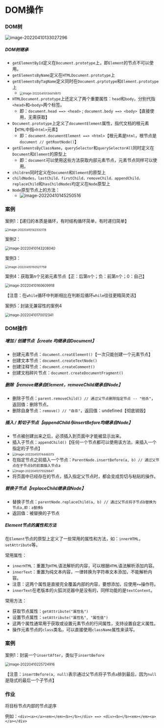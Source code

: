 # DOM操作

### DOM树

![image-20220410133027296](第十六节.assets/image-20220410133027296.png) 

##### DOM树继承

- `getElementById`定义在`Document.prototype`上，即`Element`的节点不可以使用。
- `getElementsByName`定义在`HTMLDocument.prototype`上
- `getElementsByTagName`定义同时在`Document.prptotype`和`Element.prototype`上
  - <img src="第十六节.assets/image-20220410134414970.png" alt="image-20220410134414970" style="zoom: 67%;" /> 
- `HTMLDocument.prototype`上还定义了两个重要属性：`head`和`body`，分别代指`<head>`和`<body>`两个标签。
  - 即：`document.head ==> <head>`	;	`document.body ==> <body>`【直接使用，无需获取】
- `Document.prototype`上定义了`documentElement`属性，指代文档的根元素【`HTML`中指`<html>`元素】
  - 即：`document.documentElement ==> <html>`【根元素是`html`，根节点是`document // getRootNode()`】
- `getElementsByClassName`，`querySelector`和`querySelectorAll`同时定义在`Document`和`Element`的原型上
  - 即：`document`可以使用这些方法获取内部元素节点，元素节点同样可以使用。
- `children`同时定义在`Document`和`Element`的原型上
- `childNodes，lastChild，firstChild，removeChild，appendChild，replaceChild`和`hasChildNodes`均定义在`Node`原型上
- `Node`原型节点上的方法：
  - ![image-20220410145250516](第十六节.assets/image-20220410145250516.png) 


### 案例

案例1：【递归的本质是循环，有时结构循环简单，有时递归简单】

<img src="第十六节.assets/image-20220410142332178.png" alt="image-20220410142332178" style="zoom:67%;" /> 

案例2：

<img src="第十六节.assets/image-20220410143208040.png" alt="image-20220410143208040" style="zoom: 80%;" /> 

案例3：

<img src="第十六节.assets/image-20220410150527759.png" alt="image-20220410150527759" style="zoom:67%;" /> 

案例4：获取第n个兄弟元素节点【正：后第n个；负：前第n个；0：自己】

<img src="第十六节.assets/image-20220410160609918.png" alt="image-20220410160609918" style="zoom:80%;" /> 

【注意：在`while`循环中判断相比在判断后循环`while`往往更精简灵活】

案例5：封装无兼容性的案例4

<img src="第十六节.assets/image-20220410170012341.png" alt="image-20220410170012341" style="zoom: 80%;" /> 



### DOM操作

##### 增加 / 创建节点【create 均继承自Document】

- 创建元素节点：`document.creatElement()`【一次只能创建一个元素节点】
- 创建文本节点：`document.createTextNode()`
- 创建注释节点：`document.createComment()`
- 创建文档碎片节点：`document.createDocumentFragment()`

##### 删除【remove继承自Element，removeChild继承自Node】

- 删除子节点：`parent.removeChild() // 通过父节点删除指定节点 -- "他杀"`，返回值：删除节点。
- 删除自身节点：`remove() // "自杀"`，返回值：undefined【彻底销毁】

##### 插入 / 剪切子节点【appendChild与insertBefore均继承自Node】

- 节点被创建出来之后，必须插入到页面中才能被显示出来。
- 插入子节点：`appendChild()`【任何一个节点都可以使用该方法，来插入一个指定的子节点】
- <img src="第十六节.assets/image-20220410174446373.png" alt="image-20220410174446373" style="zoom: 67%;" /> 
- 在指定节点之前插入一个节点：`ParentNode.insertBefore(a, b) // 通过父节点在子节点b的前面插入节点a`
- <img src="第十六节.assets/image-20220410175526847.png" alt="image-20220410175526847" style="zoom:67%;" /> 
- 将页面中已经存在的节点，插入指定父节点时，都会变成剪切与粘贴的操作。

##### 替换子节点【replaceChild继承自Node】

- 替换子节点：`parentNode.replaceChild(a, b) // 通过父节点将子节点b替换为节点a,即：a替换b`
- 返回值：被替换的子节点

##### Element节点的属性和方法

在`Element`节点的原型上定义了一些常用的属性和方法，如：`innerHTML`，`setAttribute`等。

常用属性：

- `innerHTML`：重置为`HTML`语法解析的内容，可以根据`HTML`语法解析添加内容。
- `innerText`：重置为纯文本内容，一律转换为字符串文本添加，不能解析内容。
- 注意：这两个属性是直接完全覆盖内部的内容，要想添加，应使用`+=`操作符。
- `innerText`在老版本的火狐浏览器中是没有的，同样功能的是`textContent`。

常用方法：

- 获取节点属性：`getAttribute("属性名")`
- 设置节点属性：`setAttribute("属性名", "属性值")`
- 这两个属性通常用于获取或设置元素节点的行间属性，支持设置自定义属性。
- 操作元素节点的`class`类名，可以直接使用`className`属性来读写。

### 案例

案例1：封装一个`insertAfter`，类似于`insertBefore`

<img src="第十六节.assets/image-20220410225724916.png" alt="image-20220410225724916" style="zoom:80%;" /> 

【注意：`insertBefore(a, null)`表示通过父节点将子节点`a`排到最后，因为`null`是隐式的最后一个子节点】

### 作业

将目标节点内部的节点逆序

例如：`<div><a></a><em></em><b></b></div> ==> <div><b></b><em></em><a></a></div>`

